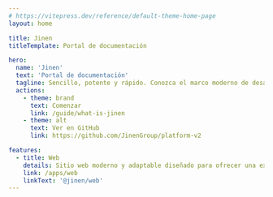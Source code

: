 ```yaml
---
# https://vitepress.dev/reference/default-theme-home-page
layout: home

title: Jinen
titleTemplate: Portal de documentación

hero:
  name: 'Jinen'
  text: 'Portal de documentación'
  tagline: Sencillo, potente y rápido. Conozca el marco moderno de desarrollo.
  actions:
    - theme: brand
      text: Comenzar
      link: /guide/what-is-jinen
    - theme: alt
      text: Ver en GitHub
      link: https://github.com/JinenGroup/platform-v2

features:  
  - title: Web
    details: Sitio web moderno y adaptable diseñado para ofrecer una experiencia intuitiva al usuario final. Ofrece un CMS embebido que permite editar fácilmente el contenido a través de Git. 
    link: /apps/web
    linkText: '@jinen/web'
---
```

